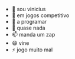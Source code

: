 - 👋 sou vinicius
- 👀 em jogos competitivo
- 🌱 a programar
- 💞️ quase nada
- 📫 manda um zap
- 😄 vine
- ⚡ jogo muito mal

<!---
vin4ciuss/vin4ciuss is a ✨ special ✨ repository because its `README.md` (this file) appears on your GitHub profile.
You can click the Preview link to take a look at your changes.
--->
